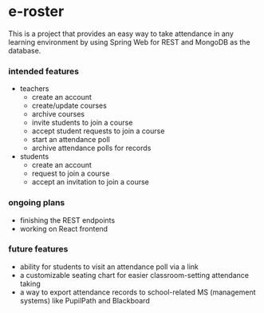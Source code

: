 # e-roster
This is a project that provides an easy way to take attendance in any learning environment by using Spring Web for REST and MongoDB as the database.

### intended features
- teachers
    - create an account
    - create/update courses
    - archive courses
    - invite students to join a course
    - accept student requests to join a course
    - start an attendance poll
    - archive attendance polls for records
- students
  - create an account
  - request to join a course
  - accept an invitation to join a course

### ongoing plans
- finishing the REST endpoints
- working on React frontend

### future features
- ability for students to visit an attendance poll via a link
- a customizable seating chart for easier classroom-setting attendance taking
- a way to export attendance records to school-related MS (management systems) like PupilPath and Blackboard 